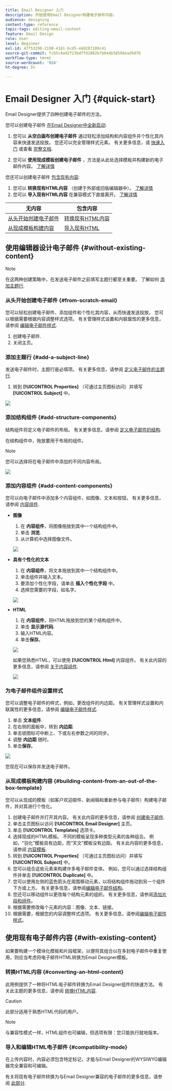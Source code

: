 ```yaml
---
title: Email Designer 入门
description: 开始使用Email Designer构建电子邮件内容。
audience: designing
content-type: reference
topic-tags: editing-email-content
feature: Email Design
role: User
level: Beginner
exl-id: 47f53290-2190-4181-bcd5-e60287189c41
source-git-commit: fcb5c4a92f23bdffd1082b7b044b5859dead9d70
workflow-type: tm+mt
source-wordcount: '924'
ht-degree: 5%

---
```


# Email Designer 入门 {#quick-start}

Email Designer提供了四种创建电子邮件的方法。

您可以创建电子邮件 [在Email Designer中全新启动](#without-existing-content):

1. 您可以 **从空白画布创建电子邮件** 通过轻松添加结构和内容组件并个性化其内容来快速发送投放。 您还可以完全管理样式元素。 有关更多信息，请 [快速入门](#from-scratch-email) 或查看 [完整文档](../../designing/using/designing-from-scratch.md#designing-an-email-content-from-scratch).

1. 您可以 **使用现成模板创建电子邮件** ，方法是从此处选择模板并构建新的电子邮件内容。 [了解详情](#building-content-from-an-out-of-the-box-template)

您还可以创建电子邮件 [包含现有内容](#with-existing-content):

1. 您可以 **转换现有HTML内容** （创建于外部或旧版编辑器中）。 [了解详情](#converting-an-html-content)
1. 您可以 **导入现有HTML内容** 在兼容模式下直接离开。 [了解详情](#compatibility-mode)

| 无内容 | 包含内容 |
|---|---|
| [从头开始创建电子邮件](#from-scratch-email) | [转换现有HTML内容](#converting-an-html-content) |
| [从现成模板构建内容](#building-content-from-an-out-of-the-box-template) | [导入现有HTML](#compatibility-mode) |

## 使用编辑器设计电子邮件 {#without-existing-content}

>[!NOTE]
>
>在这两种创建策略中，在发送电子邮件之前填写主题行都至关重要。 了解如何 [添加主题行](#add-a-subject-line).

### 从头开始创建电子邮件 {#from-scratch-email}

您可以轻松创建电子邮件、添加组件和个性化其内容，从而快速发送投放。 您可以根据需要根据内容调整样式选项。 有关管理样式设置和内联属性的更多信息，请参阅 [编辑电子邮件样式](../../designing/using/styles.md).

1. 创建电子邮件.
1. 关闭主页。

### 添加主题行 {#add-a-subject-line}

发送电子邮件时，主题行是必填项。 有关更多信息，请参阅 [定义电子邮件的主题行](../../designing/using/subject-line.md).

1. 转到 **[!UICONTROL Properties]** （可通过主页图标访问）并填写 **[!UICONTROL Subject]** 中。

![](assets/subject-line-quick-start.png)

### 添加结构组件 {#add-structure-components}

结构组件将定义电子邮件的布局。 有关更多信息，请参阅 [定义电子邮件的结构](../../designing/using/designing-from-scratch.md#defining-the-email-structure).

在结构组件中，拖放要用于布局的组件。

>[!NOTE]
>
>您可以选择将在电子邮件中添加的不同内容布局。

![](assets/structure-components-quick-start.png)

### 添加内容组件 {#add-content-components}

您可以向电子邮件中添加多个内容组件，如图像、文本和按钮。 有关更多信息，请参阅 [内容组件](../../designing/using/designing-from-scratch.md#about-content-components).

* **图像**

   1. 在 **内容组件**，将图像拖放到其中一个结构组件中。
   1. 单击 **浏览**.
   1. 从计算机中选择图像文件。

   ![](assets/browse-image-quick-start.png)

* **具有个性化的文本**

   1. 在 **内容组件**，将文本拖放到其中一个结构组件中。
   1. 单击组件并输入文本。
   1. 要添加个性化字段，请单击 **插入个性化字段** 中。
   1. 选择您需要的字段，如名字。

   ![](assets/edit-text-quick-start.png)

* **HTML**

   1. 在 **内容组件**，将HTML拖放到您的某个结构组件中。
   1. 单击 **显示源代码**.
   1. 输入HTML内容。
   1. 单击&#x200B;**保存**。

   ![](assets/html-component-source-code.png)

   如果您熟悉HTML，可以使用 **[!UICONTROL Html]** 内容组件。 有关此内容的更多信息，请参阅 [关于内容组件](../../designing/using/designing-from-scratch.md#about-content-components).

   ![](assets/des_loading_compatible_fragment_9.png)

### 为电子邮件组件设置样式

您可以调整电子邮件的样式，例如，更改组件的内边距。 有关管理样式设置和内联属性的更多信息，请参阅 [编辑电子邮件样式](../../designing/using/styles.md).

1. 单击 **文本组件**.
1. 在右侧的面板中，转到 **内边距**.
1. 单击锁图标可中断上、下或左右参数之间的同步。
1. 调整 **内边距** 随时。
1. 单击&#x200B;**保存**。

![](assets/padding-quick-start.png)

您现在可以保存并发送电子邮件。

### 从现成模板构建内容 {#building-content-from-an-out-of-the-box-template}

您可以从现成的模板（如客户欢迎邮件、新闻稿和重新参与电子邮件）构建电子邮件，并对其进行个性化。

1. 创建电子邮件并打开其内容。 有关此内容的更多信息，请参阅 [创建电子邮件](../../channels/using/creating-an-email.md).
1. 单击主页图标以访问 **[!UICONTROL Email Designer]** 主页。
1. 单击 **[!UICONTROL Templates]** 选项卡。
1. 选择现成的HTML模板。
不同的模板呈现多种类型元素的各种组合。 例如，“羽化”模板具有边距，而“天文”模板没有边距。 有关此内容的更多信息，请参阅 [内容模板](../../designing/using/using-reusable-content.md#content-templates).
1. 转到 **[!UICONTROL Properties]** （可通过主页图标访问）并填写 **[!UICONTROL Subject]** 中。
1. 您可以组合这些元素来构建许多电子邮件变体。 例如，您可以通过选择结构组件并单击 **[!UICONTROL Duplicate]** 中。
1. 您可以使用左侧的蓝色箭头在周围移动元素，以将结构组件拖动到另一个组件下方或上方。 有关更多信息，请参阅[编辑电子邮件结构](../../designing/using/designing-from-scratch.md#defining-the-email-structure)。
1. 您还可以移动组件以更改每个结构元素的组织。 有关更多信息，请参阅[添加片段和组件](../../designing/using/designing-from-scratch.md#defining-the-email-structure)。
1. 根据需要修改每个元素的内容：图像、文本、链接。
1. 根据需要，根据您的内容调整样式选项。 有关更多信息，请参阅[编辑电子邮件样式](../../designing/using/styles.md)。

## 使用现有电子邮件内容 {#with-existing-content}

如果要构建一个模块化模板和片段框架，以便将其组合以在多封电子邮件中重复使用，则应当考虑将电子邮件HTML转换为Email Designer模板。

### 转换HTML内容 {#converting-an-html-content}

此用例提供了一种将HTML电子邮件转换为Email Designer组件的快速方法。 有关此主题的更多信息，请参阅 [转换HTML内容](../../designing/using/using-existing-content.md#converting-an-html-content).

>[!CAUTION]
>
>此部分适用于熟悉HTML代码的用户。

>[!NOTE]
>
>与兼容性模式一样，HTML组件也可编辑，但选项有限：您只能执行就地版本。


### 导入和编辑HTML电子邮件 {#compatibility-mode}

在上传内容时，内容必须包含特定标记，才能与Email Designer的WYSIWYG编辑器完全兼容和可编辑。

有关将现有电子邮件转换为与Email Designer兼容的电子邮件的更多信息，请参阅 [此部分](../../designing/using/using-existing-content.md#compatibility-mode).
